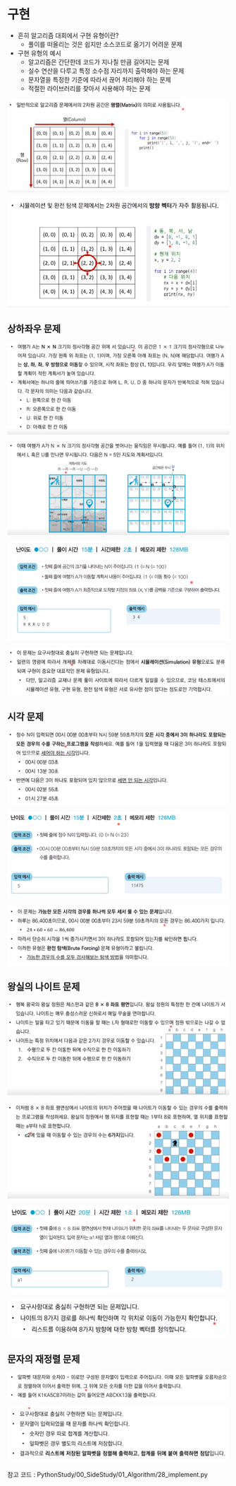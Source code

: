 # 구현

* 흔히 알고리즘 대회에서 구현 유형이란?
  * 풀이를 떠올리는 것은 쉽지만 소스코드로 옮기기 어려운 문제
* 구현 유형의 예시
  * 알고리즘은 간단한데 코드가 지나칠 만큼 길어지는 문제
  * 실수 연산을 다루고 특정 소수점 자리까지 출력해야 하는 문제
  * 문자열을 특정한 기준에 따라서 끊어 처리해야 하는 문제
  * 적절한 라이브러리를 찾아서 사용해야 하는 문제

![1](23_implementation.assets/1.png)

![2](23_implementation.assets/2.png)



## 상하좌우 문제

![3](23_implementation.assets/3.png)

![4](23_implementation.assets/4.png)

![5](23_implementation.assets/5.png)

![6](23_implementation.assets/6.png)



## 시각 문제

![1](23_implementation.assets/1-1623670098076.png)

![2](23_implementation.assets/2-1623670098077.png)

![3](23_implementation.assets/3-1623670098077.png)



## 왕실의 나이트 문제

![1](23_implementation.assets/1-1623670443349.png)

![2](23_implementation.assets/2-1623670443349.png)

![3](23_implementation.assets/3-1623670443350.png)

![4](23_implementation.assets/4-1623670443350.png)

## 문자의 재정렬 문제

![1](23_implementation.assets/1-1623670653492.png)

![2](23_implementation.assets/2-1623670653491.png)



참고 코드 : PythonStudy/00_SideStudy/01_Algorithm/28_implement.py

